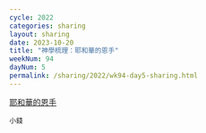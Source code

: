 ```yaml
---
cycle: 2022
categories: sharing
layout: sharing
date: 2023-10-20
title: "神學梳理：耶和華的恩手"
weekNum: 94
dayNum: 5
permalink: /sharing/2022/wk94-day5-sharing.html
---
```


[耶和華的恩手](https://eccseattle.github.io/media/sharing/2022/wk094/2023-10-20-bin.m4a)

`小錢`
